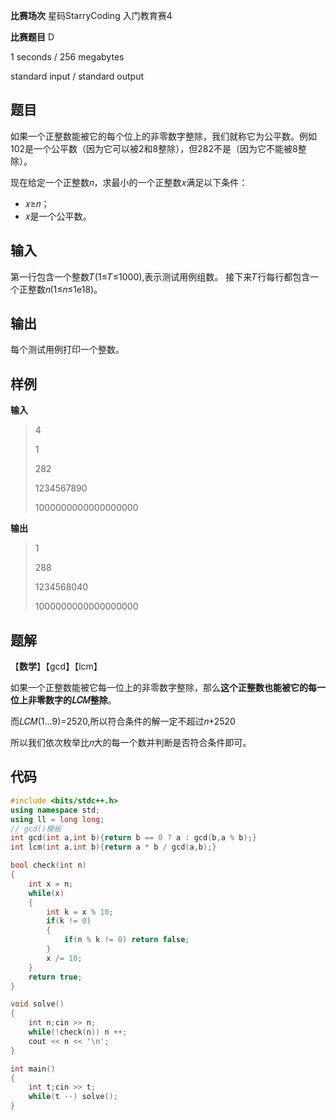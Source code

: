 **比赛场次** 星码StarryCoding 入门教育赛4

**比赛题目** D

<!--more-->

1 seconds / 256 megabytes

standard input / standard output

## 题目

如果一个正整数能被它的每个位上的非零数字整除，我们就称它为公平数。例如102是一个公平数（因为它可以被2和8整除），但282不是（因为它不能被8整除）。

现在给定一个正整数𝑛，求最小的一个正整数𝑥满足以下条件：

- 𝑥≥𝑛；
- 𝑥是一个公平数。

## 输入

第一行包含一个整数𝑇(1≤𝑇≤1000),表示测试用例组数。
接下来𝑇行每行都包含一个正整数𝑛(1≤𝑛≤1e18)。

## 输出

每个测试用例打印一个整数。

## 样例

**输入**

> 4 
>
> 1 
>
> 282 
>
> 1234567890 
>
> 1000000000000000000

**输出**

> 1 
>
> 288 
>
> 1234568040 
>
> 1000000000000000000

## 题解

【**数学**】【gcd】【lcm】

如果一个正整数能被它每一位上的非零数字整除，那么**这个正整数也能被它的每一位上非零数字的𝐿𝐶𝑀整除**。

而𝐿𝐶𝑀(1...9)=2520,所以符合条件的解一定不超过𝑛+2520

所以我们依次枚举比𝑛大的每一个数并判断是否符合条件即可。

## 代码

```c++
#include <bits/stdc++.h>
using namespace std;
using ll = long long;
// gcd()模板
int gcd(int a,int b){return b == 0 ? a : gcd(b,a % b);}
int lcm(int a,int b){return a * b / gcd(a,b);}

bool check(int n)
{
    int x = n;
    while(x)
    {
        int k = x % 10;
        if(k != 0)
        {
            if(n % k != 0) return false;
        }
        x /= 10;
    }
    return true;
}

void solve()
{
    int n;cin >> n;
    while(!check(n)) n ++;
    cout << n << '\n';
}

int main()
{
    int t;cin >> t;
    while(t --) solve();
}
```

